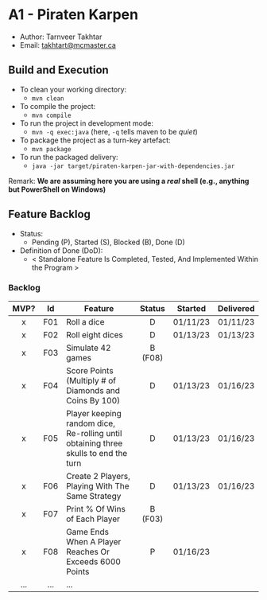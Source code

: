 # A1 - Piraten Karpen

  * Author: Tarnveer Takhtar
  * Email: <takhtart@mcmaster.ca>

## Build and Execution

  * To clean your working directory:
    * `mvn clean`
  * To compile the project:
    * `mvn compile`
  * To run the project in development mode:
    * `mvn -q exec:java` (here, `-q` tells maven to be _quiet_)
  * To package the project as a turn-key artefact:
    * `mvn package`
  * To run the packaged delivery:
    * `java -jar target/piraten-karpen-jar-with-dependencies.jar` 

Remark: **We are assuming here you are using a _real_ shell (e.g., anything but PowerShell on Windows)**

## Feature Backlog

 * Status: 
   * Pending (P), Started (S), Blocked (B), Done (D)
 * Definition of Done (DoD):
   * < Standalone Feature Is Completed, Tested, And Implemented Within the Program >

### Backlog 

| MVP? | Id  | Feature  | Status  |  Started  | Delivered |
| :-:  |:-:  |---       | :-:     | :-:       | :-:       |
| x   | F01 | Roll a dice | D | 01/11/23 | 01/11/23 |
| x   | F02 | Roll eight dices  | D | 01/13/23 | 01/13/23 |
| x   | F03 | Simulate 42 games | B (F08) |   |
| x   | F04 | Score Points (Multiply # of Diamonds and Coins By 100) | D | 01/13/23 | 01/16/23 |
| x   | F05 | Player keeping random dice, Re-rolling until obtaining three skulls to end the turn | D | 01/13/23 | 01/16/23 |
| x   | F06 | Create 2 Players, Playing With The Same Strategy | D | 01/13/23 | 01/16/23 |
| x   | F07 | Print % Of Wins of Each Player | B (F03) | | 
| x   | F08 | Game Ends When A Player Reaches Or Exceeds 6000 Points | P | 01/16/23 | 
| ... | ... | ... |

